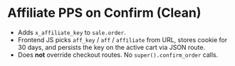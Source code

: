 
# Affiliate PPS on Confirm (Clean)

- Adds `x_affiliate_key` to `sale.order`.
- Frontend JS picks `aff_key` / `aff` / `affiliate` from URL, stores cookie for 30 days,
  and persists the key on the active cart via JSON route.
- Does **not** override checkout routes. No `super().confirm_order` calls.
